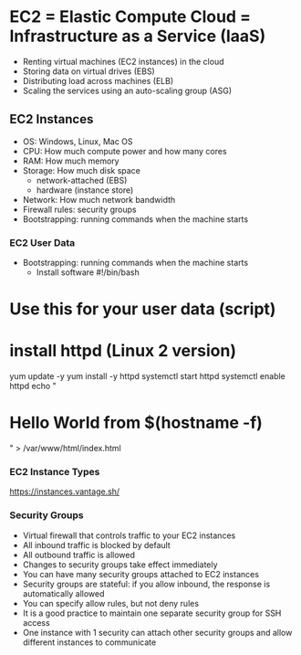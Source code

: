 # EC2 = Elastic Compute Cloud = Infrastructure as a Service (IaaS)
- Renting virtual machines (EC2 instances) in the cloud
- Storing data on virtual drives (EBS)
- Distributing load across machines (ELB)
- Scaling the services using an auto-scaling group (ASG)

## EC2 Instances
- OS: Windows, Linux, Mac OS
- CPU: How much compute power and how many cores
- RAM: How much memory
- Storage: How much disk space
  - network-attached (EBS)
  - hardware (instance store)
- Network: How much network bandwidth
- Firewall rules: security groups
- Bootstrapping: running commands when the machine starts

### EC2 User Data
- Bootstrapping: running commands when the machine starts
  - Install software
#!/bin/bash
# Use this for your user data (script)
# install httpd (Linux 2 version)
yum update -y
yum install -y httpd
systemctl start httpd
systemctl enable httpd
echo "<h1>Hello World from $(hostname -f)</h1>" > /var/www/html/index.html

### EC2 Instance Types
https://instances.vantage.sh/

### Security Groups
- Virtual firewall that controls traffic to your EC2 instances
- All inbound traffic is blocked by default
- All outbound traffic is allowed
- Changes to security groups take effect immediately
- You can have many security groups attached to EC2 instances
- Security groups are stateful: if you allow inbound, the response is automatically allowed
- You can specify allow rules, but not deny rules
- It is a good practice to maintain one separate security group for SSH access
- One instance with 1 security can attach other security groups and allow different instances to communicate

